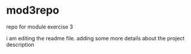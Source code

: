 # mod3repo
repo for module exercise 3

i am editing the readme file. adding some more details about the project description
